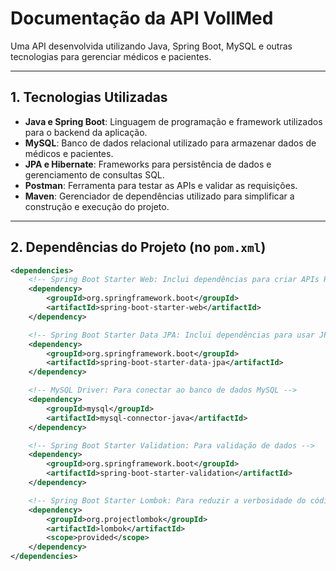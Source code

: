 # Documentação da API VollMed

Uma API desenvolvida utilizando Java, Spring Boot, MySQL e outras tecnologias para gerenciar médicos e pacientes.

---

## 1. Tecnologias Utilizadas

- **Java e Spring Boot**: Linguagem de programação e framework utilizados para o backend da aplicação.
- **MySQL**: Banco de dados relacional utilizado para armazenar dados de médicos e pacientes.
- **JPA e Hibernate**: Frameworks para persistência de dados e gerenciamento de consultas SQL.
- **Postman**: Ferramenta para testar as APIs e validar as requisições.
- **Maven**: Gerenciador de dependências utilizado para simplificar a construção e execução do projeto.

---

## 2. Dependências do Projeto (no `pom.xml`)

```xml
<dependencies>
    <!-- Spring Boot Starter Web: Inclui dependências para criar APIs RESTful -->
    <dependency>
        <groupId>org.springframework.boot</groupId>
        <artifactId>spring-boot-starter-web</artifactId>
    </dependency>

    <!-- Spring Boot Starter Data JPA: Inclui dependências para usar JPA e Hibernate -->
    <dependency>
        <groupId>org.springframework.boot</groupId>
        <artifactId>spring-boot-starter-data-jpa</artifactId>
    </dependency>

    <!-- MySQL Driver: Para conectar ao banco de dados MySQL -->
    <dependency>
        <groupId>mysql</groupId>
        <artifactId>mysql-connector-java</artifactId>
    </dependency>

    <!-- Spring Boot Starter Validation: Para validação de dados -->
    <dependency>
        <groupId>org.springframework.boot</groupId>
        <artifactId>spring-boot-starter-validation</artifactId>
    </dependency>

    <!-- Spring Boot Starter Lombok: Para reduzir a verbosidade do código -->
    <dependency>
        <groupId>org.projectlombok</groupId>
        <artifactId>lombok</artifactId>
        <scope>provided</scope>
    </dependency>
</dependencies>
